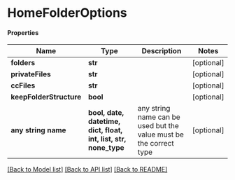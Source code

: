 # HomeFolderOptions

#### Properties
Name | Type | Description | Notes
------------ | ------------- | ------------- | -------------
**folders** | **str** |  | [optional] 
**privateFiles** | **str** |  | [optional] 
**ccFiles** | **str** |  | [optional] 
**keepFolderStructure** | **bool** |  | [optional] 
**any string name** | **bool, date, datetime, dict, float, int, list, str, none_type** | any string name can be used but the value must be the correct type | [optional]

[[Back to Model list]](../README.md#documentation-for-models) [[Back to API list]](../README.md#documentation-for-api-endpoints) [[Back to README]](../README.md)

